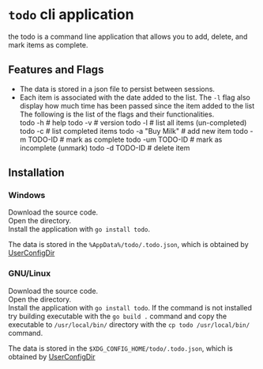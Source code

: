 # `todo` cli application
the todo is a command line application that allows you to add, delete, and mark items as complete.

## Features and Flags 
- The data is stored in a json file to persist between sessions.   
- Each item is associated with the date added to the list. The `-l` flag
 also display how much time has been passed since the item added to the list
The following is the list of the flags and their functionalities.  
todo -h            # help 
todo -v            # version 
todo -l            # list all items (un-completed) 
todo -c            # list completed items 
todo -a "Buy Milk" # add new item 
todo -m TODO-ID    # mark as complete 
todo -um TODO-ID   # mark as incomplete (unmark) 
todo -d TODO-ID    # delete item 


## Installation
### Windows
Download the source code.  
Open the directory.  
Install the application with `go install todo`.  

The data is stored in the `%AppData%/todo/.todo.json`, 
which is obtained by [UserConfigDir](https://pkg.go.dev/os#UserConfigDir)

### GNU/Linux
Download the source code.  
Open the directory.  
Install the application with `go install todo`.
If the command is not installed try building executable with the `go build .` command 
and copy the executable to `/usr/local/bin/` directory with the `cp todo /usr/local/bin/` command.

The data is stored in the `$XDG_CONFIG_HOME/todo/.todo.json`, 
which is obtained by [UserConfigDir](https://pkg.go.dev/os#UserConfigDir)
